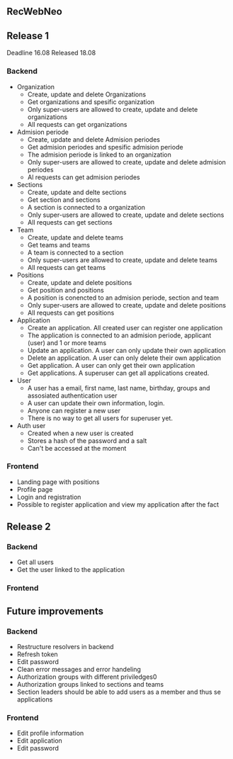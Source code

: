 ## RecWebNeo


## Release 1
Deadline 16.08
Released 18.08

### Backend
- Organization
    - Create, update and delete Organizations
    - Get organizations and spesific organization
    - Only super-users are allowed to create, update and delete organizations
    - All requests can get organizations
- Admision periode
    - Create, update and delete Admision periodes
    - Get admision periodes and spesific admision periode
    - The admision periode is linked to an organization
    - Only super-users are allowed to create, update and delete admision periodes
    - Al requests can get admision periodes
- Sections
    - Create, update and delte sections
    - Get section and sections
    - A section is connected to a organization
    - Only super-users are allowed to create, update and delete sections
    - All requests can get sections
- Team
    - Create, update and delete teams
    - Get teams and teams 
    - A team is connected to a section
    - Only super-users are allowed to create, update and delete teams
    - All requests can get teams
- Positions
    - Create, update and delete positions
    - Get position and positions
    - A position is conencted to an admision periode, section and team
    - Only super-users are allowed to create, update and delete positions
    - All requests can get positions
- Application
    - Create an application. All created user can register one application
    - The application is connected to an admision periode, applicant (user) and 1 or more teams
    - Update an application. A user can only update their own application
    - Delete an application. A user can only delete their own application
    - Get application. A user can only get their own application
    - Get applications. A superuser can get all applications created.
- User
    - A user has a email, first name, last name, birthday, groups and assosiated authentication user
    - A user can update their own information, login.
    - Anyone can register a new user
    - There is no way to get all users for superuser yet.
- Auth user
    - Created when a new user is created
    - Stores a hash of the password and a salt
    - Can't be accessed at the moment

### Frontend
- Landing page with positions
- Profile page
- Login and registration
- Possible to register application and view my application after the fact


## Release 2

### Backend
- Get all users
- Get the user linked to the application


### Frontend




## Future improvements

### Backend
- Restructure resolvers in backend
- Refresh token
- Edit password
- Clean error messages and error handeling
- Authorization groups with different priviledges0
- Authorization groups linked to sections and teams
- Section leaders should be able to add users as a member and thus se applications




### Frontend
- Edit profile information
- Edit application
- Edit password